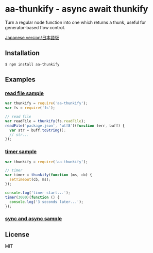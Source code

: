 aa-thunkify - async await thunkify
==================================

  Turn a regular node function into one which returns a thunk,
  useful for generator-based flow control.

  [Japanese version/日本語版](README-JP.md#readme)

Installation
------------

```sh
$ npm install aa-thunkify
```

Examples
--------

### [read file sample](examples/read-file-ex.js)

```js
var thunkify = require('aa-thunkify');
var fs = require('fs');

// read file
var readFile = thunkify(fs.readFile);
readFile('package.json', 'utf8')(function (err, buff) {
  var str = buff.toString();
  // str...
});
```

### [timer sample](examples/timer-ex.js)

```js
var thunkify = require('aa-thunkify');

// timer
var timer = thunkify(function (ms, cb) {
  setTimeout(cb, ms);
});

console.log('timer start...');
timer(3000)(function () {
  console.log('3 seconds later...');
});
```

### [sync and async sample](examples/sync-async-ex.js)

License
-------

  MIT

